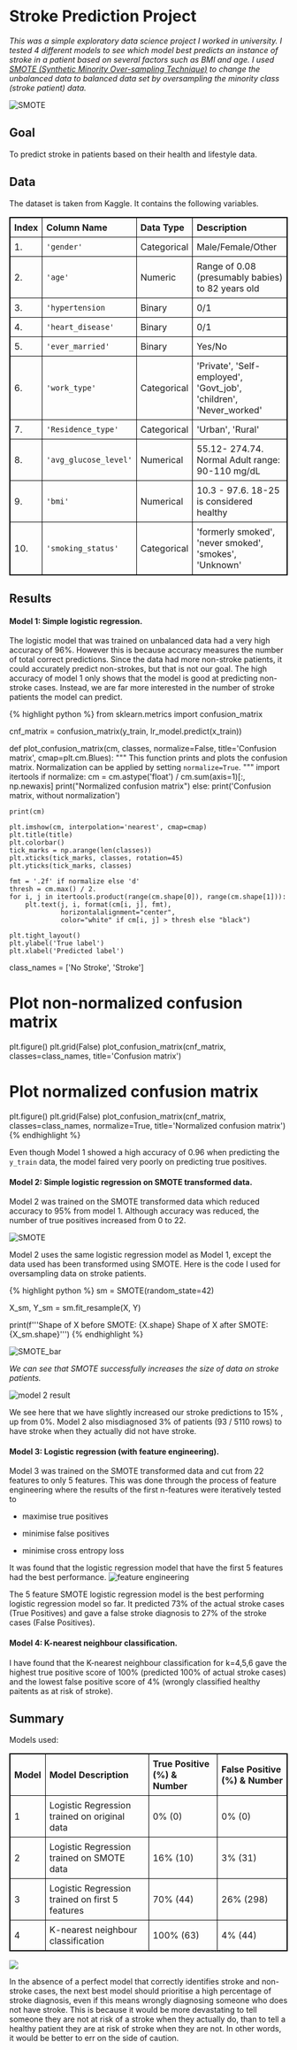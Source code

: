 # Stroke Prediction Project

_This was a simple exploratory data science project I worked in university. I tested 4 different models to see which model best predicts an instance of stroke in a patient based on several factors such as BMI and age. I used [SMOTE (Synthetic Minority Over-sampling Technique)](https://imbalanced-learn.org/stable/references/generated/imblearn.over_sampling.SMOTE.html) to change the unbalanced data to balanced data set by oversampling the minority class (stroke patient) data._ 

![SMOTE](/img/stroke/smote.png)

## Goal
To predict stroke in patients based on their health and lifestyle data.
## Data
The dataset is taken from Kaggle. It contains the following variables. 

| Index | Column Name           | Data Type   | Description                                                        |
|-------|:----------------------|:------------|:-------------------------------------------------------------------|
| 1.    | `'gender'`            | Categorical | Male/Female/Other                                                  |
| 2.    | `'age'`               | Numeric     | Range of 0.08 (presumably babies) to 82 years old                  |
| 3.    | `'hypertension`       | Binary      | 0/1                                                                |
| 4.    | `'heart_disease'`     | Binary      | 0/1                                                                |
| 5.    | `'ever_married' `     | Binary      | Yes/No                                                             |
| 6.    | `'work_type'`         | Categorical | 'Private', 'Self-employed', 'Govt_job', 'children', 'Never_worked' |
| 7.    | `'Residence_type'`    | Categorical | 'Urban', 'Rural'                                                   |
| 8.    | `'avg_glucose_level'` | Numerical   | 55.12- 274.74. Normal Adult range: 90-110 mg/dL                    |
| 9.    | `'bmi'`               | Numerical   | 10.3 - 97.6. 18-25 is considered healthy                           |
| 10.   | `'smoking_status'`    | Categorical | 'formerly smoked', 'never smoked', 'smokes', 'Unknown'             |


## Results
#### Model 1: Simple logistic regression.
The logistic model that was trained on unbalanced data had a very high accuracy of 96%. However this is because accuracy measures the number of total correct predictions. Since the data had more non-stroke patients, it could accurately predict non-strokes, but that is not our goal. The high accuracy of model 1 only shows that the model is good at predicting non-stroke cases. Instead, we are far more interested in the number of stroke patients the model can predict.

{% highlight python %}
from sklearn.metrics import confusion_matrix

cnf_matrix = confusion_matrix(y_train, lr_model.predict(x_train))

def plot_confusion_matrix(cm, classes,
                          normalize=False,
                          title='Confusion matrix',
                          cmap=plt.cm.Blues):
    """
    This function prints and plots the confusion matrix.
    Normalization can be applied by setting `normalize=True`.
    """
    import itertools
    if normalize:
        cm = cm.astype('float') / cm.sum(axis=1)[:, np.newaxis]
        print("Normalized confusion matrix")
    else:
        print('Confusion matrix, without normalization')

    print(cm)

    plt.imshow(cm, interpolation='nearest', cmap=cmap)
    plt.title(title)
    plt.colorbar()
    tick_marks = np.arange(len(classes))
    plt.xticks(tick_marks, classes, rotation=45)
    plt.yticks(tick_marks, classes)

    fmt = '.2f' if normalize else 'd'
    thresh = cm.max() / 2.
    for i, j in itertools.product(range(cm.shape[0]), range(cm.shape[1])):
        plt.text(j, i, format(cm[i, j], fmt),
                 horizontalalignment="center",
                 color="white" if cm[i, j] > thresh else "black")

    plt.tight_layout()
    plt.ylabel('True label')
    plt.xlabel('Predicted label')
    
class_names = ['No Stroke', 'Stroke']
# Plot non-normalized confusion matrix
plt.figure()
plt.grid(False)
plot_confusion_matrix(cnf_matrix, classes=class_names,
                      title='Confusion matrix')

# Plot normalized confusion matrix
plt.figure()
plt.grid(False)
plot_confusion_matrix(cnf_matrix, classes=class_names, normalize=True,
                      title='Normalized confusion matrix')
{% endhighlight %}  

Even though Model 1 showed a high accuracy of 0.96 when predicting the `y_train` data, the model faired very poorly on predicting true positives.

#### Model 2: Simple logistic regression on SMOTE transformed data.

Model 2 was trained on the SMOTE transformed data which reduced accuracy to 95% from model 1. Although accuracy was reduced, the number of true positives increased from 0 to 22.

![SMOTE](/img/stroke/smote.png)

Model 2 uses the same logistic regression model as Model 1, except the data used has been transformed using SMOTE. Here is the code I used for oversampling data on stroke patients.

{% highlight python %}
sm = SMOTE(random_state=42)

X_sm, Y_sm = sm.fit_resample(X, Y)

print(f'''Shape of X before SMOTE: {X.shape}
Shape of X after SMOTE: {X_sm.shape}''')
{% endhighlight %} 

![SMOTE_bar](/img/stroke/smote_bar.png)

_We can see that SMOTE successfully increases the size of data on stroke patients._

![model 2 result](/img/stroke/m2_result.png)

We see here that we have slightly increased our stroke predictions to 15% , up from 0%. Model 2 also misdiagnosed 3% of patients (93 / 5110 rows) to have stroke when they actually did not have stroke.

#### Model 3: Logistic regression (with feature engineering).

Model 3 was trained on the SMOTE transformed data and cut from 22 features to only 5 features. This was done through the process of feature engineering where the results of the first n-features were iteratively tested to

* maximise true positives

* minimise false positives

* minimise cross entropy loss

It was found that the logistic regression model that have the first 5 features had the best performance.
![feature engineering](/img/stroke/fe.png)

The 5 feature SMOTE logistic regression model is the best performing logistic regression model so far. It predicted 73% of the actual stroke cases (True Positives) and gave a false stroke diagnosis to 27% of the stroke cases (False Positives). 

#### Model 4: K-nearest neighbour classification.
I have found that the K-nearest neighbour classification for k=4,5,6 gave the highest true positive score of 100% (predicted 100% of actual stroke cases) and the lowest false positive score of 4% (wrongly classified healthy paitents as at risk of stroke). 

## Summary 
Models used:
<html>
<head>
<style>
table, th, td {
  border: 1px solid black;
  border-collapse: collapse;
}
th, td {
  padding: 7px;
}
th {
  text-align: left;
}
</style>
</head>

<font size = "3">
 <table>
  <tr>
    <th>Model</th>
    <th>Model Description</th>
    <th>True Positive (%) & Number</th>
    <th>False Positive (%) & Number</th>
  </tr>
  <tr>
    <td>1</td>
    <td>Logistic Regression trained on original data</td>
    <td>0% (0)</td>
    <td>0% (0)</td>
  </tr>
  <tr>
    <td>2</td>
    <td>Logistic Regression trained on SMOTE data</td>
    <td>16% (10)</td>
    <td>3% (31)</td>
  </tr>
    <td>3</td>
    <td>Logistic Regression trained on first 5 features</td>
    <td>70% (44)</td>
    <td>26% (298)</td>
    <tr>
    <td>4</td>
    <td>K-nearest neighbour classification</td>
    <td>100% (63)</td>
    <td>4% (44)</td>
  </tr>
	</table> 
	</font>
</html>


![](/img/stroke/summary.png)

In the absence of a perfect model that correctly identifies stroke and non-stroke cases, the next best model should prioritise a high percentage of stroke diagnosis, even if this means wrongly diagnosing someone who does not have stroke. This is because it would be more devastating to tell someone they are not at risk of a stroke when they actually do, than to tell a healthy patient they are at risk of stroke when they are not. In other words, it would be better to err on the side of caution.
